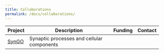 ```yaml
---
title: Collaborations
permalink: /docs/collaborations/
---
```


| Project 	| Description |	Funding |	Contact |
|-------|-------------|---------|---------|
|[SynGO](http://geneontology.org/page/syngo-synapse-biology) | Synaptic processes and cellular components | | 
